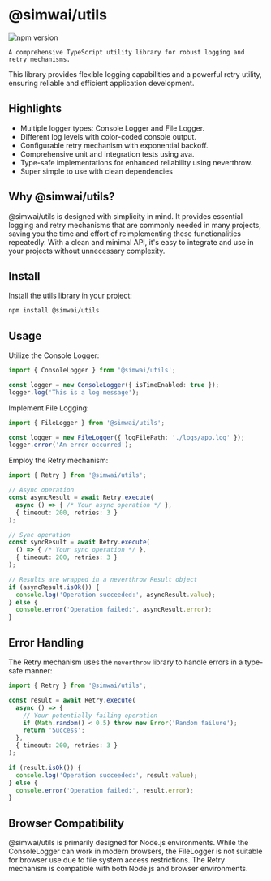 # @simwai/utils

![npm version](https://img.shields.io/npm/v/@simwai/utils?color=purple)

```A comprehensive TypeScript utility library for robust logging and retry mechanisms.```

This library provides flexible logging capabilities and a powerful retry utility, ensuring reliable and efficient application development.

## Highlights

- Multiple logger types: Console Logger and File Logger.
- Different log levels with color-coded console output.
- Configurable retry mechanism with exponential backoff.
- Comprehensive unit and integration tests using ava.
- Type-safe implementations for enhanced reliability using neverthrow.
- Super simple to use with clean dependencies

## Why @simwai/utils?

@simwai/utils is designed with simplicity in mind. It provides essential logging and retry mechanisms that are commonly needed in many projects, saving you the time and effort of reimplementing these functionalities repeatedly. With a clean and minimal API, it's easy to integrate and use in your projects without unnecessary complexity.

## Install

Install the utils library in your project:

```sh
npm install @simwai/utils
```

## Usage

Utilize the Console Logger:

```ts
import { ConsoleLogger } from '@simwai/utils';

const logger = new ConsoleLogger({ isTimeEnabled: true });
logger.log('This is a log message');
```

Implement File Logging:

```ts
import { FileLogger } from '@simwai/utils';

const logger = new FileLogger({ logFilePath: './logs/app.log' });
logger.error('An error occurred');
```

Employ the Retry mechanism:

```ts
import { Retry } from '@simwai/utils';

// Async operation
const asyncResult = await Retry.execute(
  async () => { /* Your async operation */ },
  { timeout: 200, retries: 3 }
);

// Sync operation
const syncResult = await Retry.execute(
  () => { /* Your sync operation */ },
  { timeout: 200, retries: 3 }
);

// Results are wrapped in a neverthrow Result object
if (asyncResult.isOk()) {
  console.log('Operation succeeded:', asyncResult.value);
} else {
  console.error('Operation failed:', asyncResult.error);
}
```

## Error Handling

The Retry mechanism uses the `neverthrow` library to handle errors in a type-safe manner:

```typescript
import { Retry } from '@simwai/utils';

const result = await Retry.execute(
  async () => {
    // Your potentially failing operation
    if (Math.random() < 0.5) throw new Error('Random failure');
    return 'Success';
  },
  { timeout: 200, retries: 3 }
);

if (result.isOk()) {
  console.log('Operation succeeded:', result.value);
} else {
  console.error('Operation failed:', result.error);
}
```

## Browser Compatibility

@simwai/utils is primarily designed for Node.js environments. While the ConsoleLogger can work in modern browsers, the FileLogger is not suitable for browser use due to file system access restrictions. The Retry mechanism is compatible with both Node.js and browser environments.
